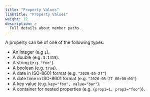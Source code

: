 ```yaml
---
title: "Property Values"
linkTitle: "Property Values"
weight: 12
description: >
  Full details about member paths.
---
```


A property can be of one of the following types:

- An integer (e.g `1`).
- A double (e.g. `3.1415`).
- A string (e.g. `"foo"`).
- A boolean (e.g. `true`).
- A date in ISO-8601 format (e.g. `"2020-05-27"`)
- A date time in ISO-8601 format (e.g. `"2020-05-27 00:00:00"`)
- A key value (e.g. `key="foo", value="bar"`).
- A container for nested properties (e.g. `{prop1=1, prop2="foo"}`).
